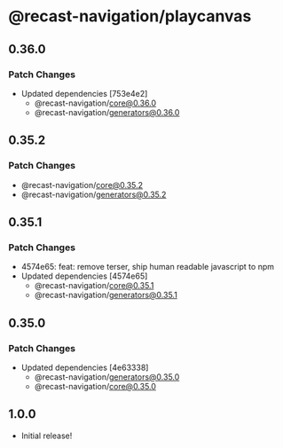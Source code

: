 # @recast-navigation/playcanvas

## 0.36.0

### Patch Changes

- Updated dependencies [753e4e2]
  - @recast-navigation/core@0.36.0
  - @recast-navigation/generators@0.36.0

## 0.35.2

### Patch Changes

- @recast-navigation/core@0.35.2
- @recast-navigation/generators@0.35.2

## 0.35.1

### Patch Changes

- 4574e65: feat: remove terser, ship human readable javascript to npm
- Updated dependencies [4574e65]
  - @recast-navigation/core@0.35.1
  - @recast-navigation/generators@0.35.1

## 0.35.0

### Patch Changes

- Updated dependencies [4e63338]
  - @recast-navigation/generators@0.35.0
  - @recast-navigation/core@0.35.0

## 1.0.0

- Initial release!
